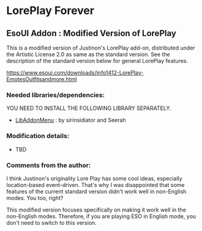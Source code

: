 # LorePlay Forever
## EsoUI Addon : Modified Version of LorePlay

This is a modified version of Justinon's LorePlay add-on, distributed under the Artistic License 2.0 as same as the standard version.
See the description of the standard version below for general LorePlay features.

https://www.esoui.com/downloads/info1412-LorePlay-EmotesOutfitsandmore.html


### Needed libraries/dependencies:
YOU NEED TO INSTALL THE FOLLOWING LIBRARY SEPARATELY. 
- [LibAddonMenu](https://www.esoui.com/downloads/info7-LibAddonMenu.html) : by sirinsidiator and Seerah

### Modification details:
- TBD

### Comments from the author:
I think Justinon's originality Lore Play has some cool ideas, especially location-based event-driven. 
That's why I was disappointed that some features of the current standard version didn't work well in non-English modes. You too, right?

This modified version focuses specifically on making it work well in the non-English modes.
Therefore, if you are playing ESO in English mode, you don't need to switch to this version.

